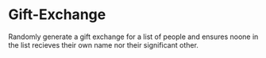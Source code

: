 Gift-Exchange
=============
Randomly generate a gift exchange for a list of people and ensures
noone in the list recieves their own name nor their significant other.
